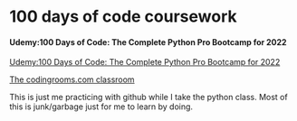 # 100 days of code coursework
#### Udemy:100 Days of Code: The Complete Python Pro Bootcamp for 2022
[Udemy:100 Days of Code: The Complete Python Pro Bootcamp for 2022](https://comcast.udemy.com/course/100-days-of-code/learn/)

[The codingrooms.com classroom](https://app.codingrooms.com/management/courses/6387/classes/8480/assignments)

This is just me practicing with github while I take the python class.  Most of this is junk/garbage just for me to learn by doing.

